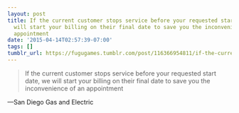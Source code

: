 ```yaml
---
layout: post
title: If the current customer stops service before your requested start date, we
  will start your billing on their final date to save you the inconvenience of an
  appointment
date: '2015-04-14T02:57:39-07:00'
tags: []
tumblr_url: https://fugugames.tumblr.com/post/116366954811/if-the-current-customer-stops-service-before-your
---
```

> If the current customer stops service before your requested start date, we will start your billing on their final date to save you the inconvenience of an appointment

—San Diego Gas and Electric
